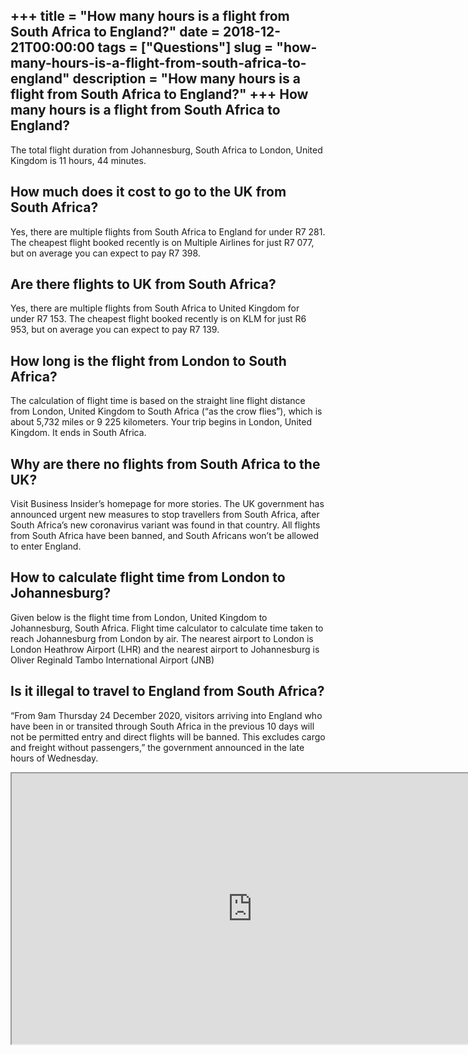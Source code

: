 +++
title = "How many hours is a flight from South Africa to England?"
date = 2018-12-21T00:00:00
tags = ["Questions"]
slug = "how-many-hours-is-a-flight-from-south-africa-to-england"
description = "How many hours is a flight from South Africa to England?"
+++
How many hours is a flight from South Africa to England?
--------------------------------------------------------

The total flight duration from Johannesburg, South Africa to London, United Kingdom is 11 hours, 44 minutes.

How much does it cost to go to the UK from South Africa?
--------------------------------------------------------

Yes, there are multiple flights from South Africa to England for under R7 281. The cheapest flight booked recently is on Multiple Airlines for just R7 077, but on average you can expect to pay R7 398.

Are there flights to UK from South Africa?
------------------------------------------

Yes, there are multiple flights from South Africa to United Kingdom for under R7 153. The cheapest flight booked recently is on KLM for just R6 953, but on average you can expect to pay R7 139.

How long is the flight from London to South Africa?
---------------------------------------------------

The calculation of flight time is based on the straight line flight distance from London, United Kingdom to South Africa (“as the crow flies”), which is about 5,732 miles or 9 225 kilometers. Your trip begins in London, United Kingdom. It ends in South Africa.

Why are there no flights from South Africa to the UK?
-----------------------------------------------------

Visit Business Insider’s homepage for more stories. The UK government has announced urgent new measures to stop travellers from South Africa, after South Africa’s new coronavirus variant was found in that country. All flights from South Africa have been banned, and South Africans won’t be allowed to enter England.

How to calculate flight time from London to Johannesburg?
---------------------------------------------------------

Given below is the flight time from London, United Kingdom to Johannesburg, South Africa. Flight time calculator to calculate time taken to reach Johannesburg from London by air. The nearest airport to London is London Heathrow Airport (LHR) and the nearest airport to Johannesburg is Oliver Reginald Tambo International Airport (JNB)

Is it illegal to travel to England from South Africa?
-----------------------------------------------------

“From 9am Thursday 24 December 2020, visitors arriving into England who have been in or transited through South Africa in the previous 10 days will not be permitted entry and direct flights will be banned. This excludes cargo and freight without passengers,” the government announced in the late hours of Wednesday.

<iframe allow="accelerometer; autoplay; clipboard-write; encrypted-media; gyroscope; picture-in-picture" allowfullscreen="" class="__youtube_prefs__  epyt-is-override  no-lazyload" data-no-lazy="1" data-origheight="433" data-origwidth="770" data-skipgform_ajax_framebjll="" height="433" id="_ytid_49128" loading="lazy" src="https://www.youtube.com/embed/MwGVFRVzq_c?enablejsapi=1&autoplay=0&cc_load_policy=0&cc_lang_pref=&iv_load_policy=1&loop=0&modestbranding=0&rel=1&fs=1&playsinline=0&autohide=2&theme=dark&color=red&controls=1&" title="YouTube player" width="770"></iframe>